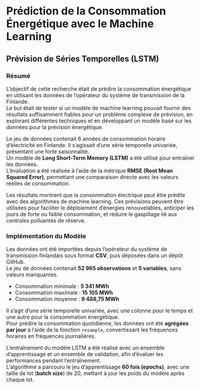 # Prédiction de la Consommation Énergétique avec le Machine Learning  
## Prévision de Séries Temporelles (LSTM)


### Résumé

L’objectif de cette recherche était de prédire la consommation énergétique en utilisant les données de l’opérateur du système de transmission de la Finlande.  
Le but était de tester si un modèle de machine learning pouvait fournir des résultats suffisamment fiables pour un problème complexe de prévision, en explorant différentes techniques et en développant un modèle basé sur les données pour la prévision énergétique.  

Le jeu de données contenait 6 années de consommation horaire d’électricité en Finlande. Il s’agissait d’une série temporelle univariée, présentant une forte saisonnalité.  
Un modèle de **Long Short-Term Memory (LSTM)** a été utilisé pour entraîner les données.  
L’évaluation a été réalisée à l’aide de la métrique **RMSE (Root Mean Squared Error)**, permettant une comparaison directe avec les valeurs réelles de consommation.  

Les résultats montrent que la consommation électrique peut être prédite avec des algorithmes de machine learning. Ces prévisions peuvent être utilisées pour faciliter le déploiement d’énergies renouvelables, anticiper les jours de forte ou faible consommation, et réduire le gaspillage lié aux centrales polluantes de réserve.

### Implémentation du Modèle

Les données ont été importées depuis l’opérateur du système de transmission finlandais sous format **CSV**, puis déposées dans un dépôt GitHub.  
Le jeu de données contenait **52 965 observations** et **5 variables**, sans valeurs manquantes.  
- Consommation minimale : **5 341 MWh**  
- Consommation maximale : **15 105 MWh**  
- Consommation moyenne : **9 488,75 MWh**  

Il s’agit d’une série temporelle univariée, avec une colonne pour le temps et une autre pour la consommation énergétique.  
Pour prédire la consommation quotidienne, les données ont été **agrégées par jour** à l’aide de la fonction `resample`, convertissant les fréquences horaires en fréquences journalières.  

L’entraînement du modèle LSTM a été réalisé avec un ensemble d’apprentissage et un ensemble de validation, afin d’évaluer les performances pendant l’entraînement.  
L’algorithme a parcouru le jeu d’apprentissage **60 fois (epochs)**, avec une taille de lot (**batch size**) de 20, mettant à jour les poids du modèle après chaque lot.
